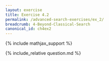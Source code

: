 ```yaml
---
layout: exercise
title: Exercise 4.2
permalink: /advanced-search-exercises/ex_2/
breadcrumb: 4-Beyond-Classical-Search
canonical_id: ch4ex2
---
```


{% include mathjax_support %}
<div id="hiddden">{% include_relative question.md %}</div>